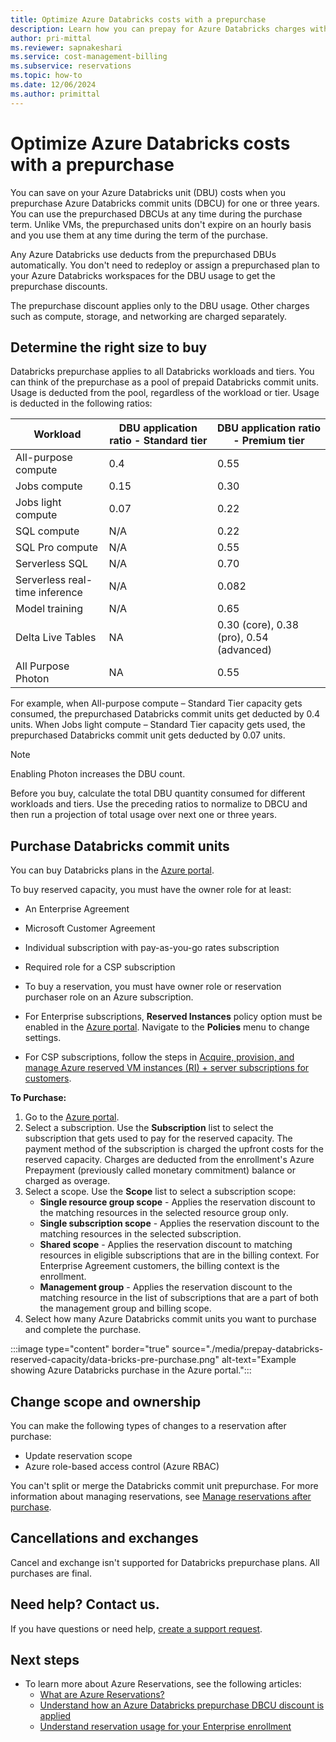 ```yaml
---
title: Optimize Azure Databricks costs with a prepurchase
description: Learn how you can prepay for Azure Databricks charges with reserved capacity to save money.
author: pri-mittal
ms.reviewer: sapnakeshari
ms.service: cost-management-billing
ms.subservice: reservations
ms.topic: how-to
ms.date: 12/06/2024
ms.author: primittal
---
```


# Optimize Azure Databricks costs with a prepurchase

You can save on your Azure Databricks unit (DBU) costs when you prepurchase Azure Databricks commit units (DBCU) for one or three years. You can use the prepurchased DBCUs at any time during the purchase term. Unlike VMs, the prepurchased units don't expire on an hourly basis and you use them at any time during the term of the purchase.

Any Azure Databricks use deducts from the prepurchased DBUs automatically. You don't need to redeploy or assign a prepurchased plan to your Azure Databricks workspaces for the DBU usage to get the prepurchase discounts.

The prepurchase discount applies only to the DBU usage. Other charges such as compute, storage, and networking are charged separately.

## Determine the right size to buy

Databricks prepurchase applies to all Databricks workloads and tiers. You can think of the prepurchase as a pool of prepaid Databricks commit units. Usage is deducted from the pool, regardless of the workload or tier. Usage is deducted in the following ratios:

| Workload | DBU application ratio - Standard tier | DBU application ratio - Premium tier |
| --- | --- | --- |
| All-purpose compute | 0.4 | 0.55 |
| Jobs compute | 0.15 | 0.30 |
| Jobs light compute | 0.07 | 0.22 |
| SQL compute | N/A | 0.22 |
| SQL Pro compute | N/A | 0.55 |
| Serverless SQL | N/A | 0.70 |
| Serverless real-time inference | N/A | 0.082 |
| Model training | N/A | 0.65 |
| Delta Live Tables | NA | 0.30 (core), 0.38 (pro), 0.54 (advanced) |
| All Purpose Photon | NA | 0.55 |

For example, when All-purpose compute – Standard Tier capacity gets consumed, the prepurchased Databricks commit units get deducted by 0.4 units. When Jobs light compute – Standard Tier capacity gets used, the prepurchased Databricks commit unit gets deducted by 0.07 units.

>[!NOTE]
> Enabling Photon increases the DBU count.

Before you buy, calculate the total DBU quantity consumed for different workloads and tiers. Use the preceding ratios to normalize to DBCU and then run a projection of total usage over next one or three years.

## Purchase Databricks commit units

You can buy Databricks plans in the [Azure portal](https://portal.azure.com/#blade/Microsoft_Azure_Reservations/CreateBlade/referrer/documentation/filters/%7B%22reservedResourceType%22%3A%22Databricks%22%7D). 

To buy reserved capacity, you must have the owner role for at least:

- An Enterprise Agreement
- Microsoft Customer Agreement
- Individual subscription with pay-as-you-go rates subscription
- Required role for a CSP subscription

- To buy a reservation, you must have owner role or reservation purchaser role on an Azure subscription.
- For Enterprise subscriptions, **Reserved Instances** policy option must be enabled in the [Azure portal](https://portal.azure.com/#blade/Microsoft_Azure_GTM/ModernBillingMenuBlade/AllBillingScopes). Navigate to the **Policies** menu to change settings.
- For CSP subscriptions, follow the steps in [Acquire, provision, and manage Azure reserved VM instances (RI) + server subscriptions for customers](/partner-center/azure-ri-server-subscriptions).

**To Purchase:**

1. Go to the [Azure portal](https://portal.azure.com/#blade/Microsoft_Azure_Reservations/CreateBlade/referrer/documentation/filters/%7B%22reservedResourceType%22%3A%22Databricks%22%7D).
1. Select a subscription. Use the **Subscription** list to select the subscription that gets used to pay for the reserved capacity. The payment method of the subscription is charged the upfront costs for the reserved capacity. Charges are deducted from the enrollment's Azure Prepayment (previously called monetary commitment) balance or charged as overage.
1. Select a scope. Use the **Scope** list to select a subscription scope:
    - **Single resource group scope** - Applies the reservation discount to the matching resources in the selected resource group only.
    - **Single subscription scope** - Applies the reservation discount to the matching resources in the selected subscription.
    - **Shared scope** - Applies the reservation discount to matching resources in eligible subscriptions that are in the billing context. For Enterprise Agreement customers, the billing context is the enrollment.
    - **Management group** - Applies the reservation discount to the matching resource in the list of subscriptions that are a part of both the management group and billing scope.
1. Select how many Azure Databricks commit units you want to purchase and complete the purchase.


:::image type="content" border="true" source="./media/prepay-databricks-reserved-capacity/data-bricks-pre-purchase.png" alt-text="Example showing Azure Databricks purchase in the Azure portal.":::

## Change scope and ownership

You can make the following types of changes to a reservation after purchase:

- Update reservation scope
- Azure role-based access control (Azure RBAC)

You can't split or merge the Databricks commit unit prepurchase. For more information about managing reservations, see [Manage reservations after purchase](manage-reserved-vm-instance.md).

## Cancellations and exchanges

Cancel and exchange isn't supported for Databricks prepurchase plans. All purchases are final.

## Need help? Contact us.

If you have questions or need help, [create a support request](https://portal.azure.com/#blade/Microsoft_Azure_Support/HelpAndSupportBlade/newsupportrequest).

## Next steps

- To learn more about Azure Reservations, see the following articles:
  - [What are Azure Reservations?](save-compute-costs-reservations.md)
  - [Understand how an Azure Databricks prepurchase DBCU discount is applied](reservation-discount-databricks.md)
  - [Understand reservation usage for your Enterprise enrollment](understand-reserved-instance-usage-ea.md)

